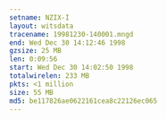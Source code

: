```yaml
---
setname: NZIX-I
layout: witsdata
tracename: 19981230-140001.mngd
end: Wed Dec 30 14:12:46 1998
gzsize: 25 MB
len: 0:09:56
start: Wed Dec 30 14:02:50 1998
totalwirelen: 233 MB
pkts: <1 million
size: 55 MB
md5: be117826ae0622161cea8c22126ec065
---
```

